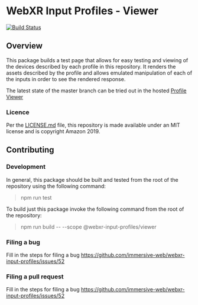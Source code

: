 # WebXR Input Profiles - Viewer

[![Build Status](https://travis-ci.com/immersive-web/webxr-input-profiles.svg?branch=master)](https://travis-ci.org/immersive-web/webxr-input-profiles)

## Overview
This package builds a test page that allows for easy testing and viewing of the devices described by each profile in this repository. It renders the assets described by the profile and allows emulated manipulation of each of the inputs in order to see the rendered response.

The latest state of the master branch can be tried out in the hosted [Profile Viewer](https://immersive-web.github.io/webxr-input-profiles/packages/viewer/dist/index.html)

### Licence
Per the [LICENSE.md](LICENSE.md) file, this repository is made available under an MIT license and is copyright Amazon 2019.

## Contributing

### Development
In general, this package should be built and tested from the root of the repository using the following command:
> npm run test

To build just this package invoke the following command from the root of the repository:
> npm run build -- --scope @webxr-input-profiles/viewer

### Filing a bug
Fill in the steps for filing a bug https://github.com/immersive-web/webxr-input-profiles/issues/52

### Filing a pull request
Fill in the steps for filing a bug https://github.com/immersive-web/webxr-input-profiles/issues/52


